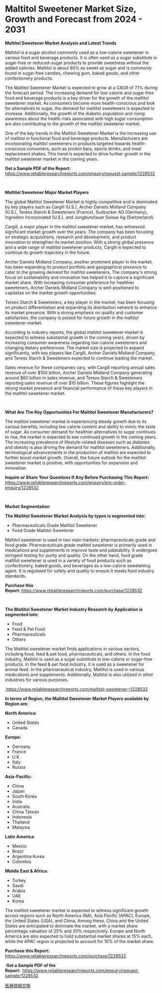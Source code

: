 <p><h1>Maltitol Sweetener Market Size, Growth and Forecast from 2024 - 2031</h1></p><p><strong>Maltitol Sweetener Market Analysis and Latest Trends</strong></p>
<p><p>Maltitol is a sugar alcohol commonly used as a low-calorie sweetener in various food and beverage products. It is often used as a sugar substitute in sugar-free or reduced-sugar products to provide sweetness without the added calories. Maltitol is about 90% as sweet as sugar and is commonly found in sugar-free candies, chewing gum, baked goods, and other confectionery products.</p><p>The Maltitol Sweetener Market is expected to grow at a CAGR of 7.1% during the forecast period. The increasing demand for low-calorie and sugar-free food and beverage products is a key driver for the growth of the maltitol sweetener market. As consumers become more health-conscious and look for alternatives to sugar, the demand for maltitol sweeteners is expected to increase. Additionally, the growth of the diabetic population and rising awareness about the health risks associated with high sugar consumption are also contributing to the growth of the maltitol sweetener market.</p><p>One of the key trends in the Maltitol Sweetener Market is the increasing use of maltitol in functional food and beverage products. Manufacturers are incorporating maltitol sweeteners in products targeted towards health-conscious consumers, such as protein bars, sports drinks, and meal replacement shakes. This trend is expected to drive further growth in the maltitol sweetener market in the coming years.</p></p>
<p><strong>Get a Sample PDF of the Report:&nbsp;</strong> <a href="https://www.reliableresearchreports.com/enquiry/request-sample/1228532">https://www.reliableresearchreports.com/enquiry/request-sample/1228532</a></p>
<p>&nbsp;</p>
<p><strong>Maltitol Sweetener Major Market Players</strong></p>
<p><p>The global Maltitol Sweetener Market is highly competitive and is dominated by key players such as Cargill (U.S.), Archer Daniels Midland Company (U.S.), Tereos Starch & Sweeteners (France), Sudzucker AG (Germany), Ingredion Incorporated (U.S.), and Jungbunzlauer Suisse Ag (Switzerland).</p><p>Cargill, a major player in the maltitol sweetener market, has witnessed significant market growth over the years. The company has been focusing on strategic acquisitions, research and development, and product innovation to strengthen its market position. With a strong global presence and a wide range of maltitol sweetener products, Cargill is expected to continue its growth trajectory in the future.</p><p>Archer Daniels Midland Company, another prominent player in the market, has been expanding its product portfolio and geographical presence to cater to the growing demand for maltitol sweeteners. The company's strong focus on sustainability and innovation has helped it to capture a significant market share. With increasing consumer preference for healthier sweeteners, Archer Daniels Midland Company is well-positioned to capitalize on the market growth opportunities.</p><p>Tereos Starch & Sweeteners, a key player in the market, has been focusing on product differentiation and expanding its distribution network to enhance its market presence. With a strong emphasis on quality and customer satisfaction, the company is poised for future growth in the maltitol sweetener market.</p><p>According to industry reports, the global maltitol sweetener market is expected to witness substantial growth in the coming years, driven by increasing consumer awareness regarding low-calorie sweeteners and changing dietary preferences. The market size is projected to expand significantly, with key players like Cargill, Archer Daniels Midland Company, and Tereos Starch & Sweeteners expected to continue leading the market.</p><p>Sales revenue for these companies vary, with Cargill reporting annual sales revenue of over $100 billion, Archer Daniels Midland Company generating around $60 billion in sales revenue, and Tereos Starch & Sweeteners reporting sales revenue of over $10 billion. These figures highlight the strong market presence and financial performance of these key players in the maltitol sweetener market.</p></p>
<p>&nbsp;</p>
<p><strong>What Are The Key Opportunities For Maltitol Sweetener Manufacturers?</strong></p>
<p><p>The maltitol sweetener market is experiencing steady growth due to its various benefits, including low calorie content and ability to mimic the taste of sugar. As consumer demand for healthier alternatives to sugar continues to rise, the market is expected to see continued growth in the coming years. The increasing prevalence of lifestyle-related diseases such as diabetes and obesity is also driving the demand for maltitol sweeteners. Additionally, technological advancements in the production of maltitol are expected to further boost market growth. Overall, the future outlook for the maltitol sweetener market is positive, with opportunities for expansion and innovation.</p></p>
<p><strong>Inquire or Share Your Questions If Any Before Purchasing This Report:</strong> <a href="https://www.reliableresearchreports.com/enquiry/pre-order-enquiry/1228532">https://www.reliableresearchreports.com/enquiry/pre-order-enquiry/1228532</a></p>
<p>&nbsp;</p>
<p><strong>Market Segmentation</strong></p>
<p><strong>The Maltitol Sweetener Market Analysis by types is segmented into:</strong></p>
<p><ul><li>Pharmaceuticals Grade Maltitol Sweetener</li><li>Food Grade Maltitol Sweetener</li></ul></p>
<p><p>Maltitol sweetener is used in two main markets: pharmaceuticals grade and food grade. Pharmaceuticals grade maltitol sweetener is primarily used in medications and supplements to improve taste and palatability. It undergoes stringent testing for purity and quality. On the other hand, food grade maltitol sweetener is used in a variety of food products such as confectionery, baked goods, and beverages as a low-calorie sweetening agent. It is regulated for safety and quality to ensure it meets food industry standards.</p></p>
<p><strong>Purchase this Report:&nbsp;</strong><a href="https://www.reliableresearchreports.com/purchase/1228532">https://www.reliableresearchreports.com/purchase/1228532</a></p>
<p>&nbsp;</p>
<p><strong>The Maltitol Sweetener Market Industry Research by Application is segmented into:</strong></p>
<p><ul><li>Food</li><li>Feed & Pet Food</li><li>Pharmaceuticals</li><li>Others</li></ul></p>
<p><p>The Maltitol sweetener market finds applications in various sectors, including food, feed & pet food, pharmaceuticals, and others. In the food industry, Maltitol is used as a sugar substitute in low-calorie or sugar-free products. In the feed & pet food industry, it is used as a sweetener for animal feed. In the pharmaceutical industry, Maltitol is used in various medications and supplements. Additionally, Maltitol is also utilized in other industries for various purposes.</p></p>
<p><a href="https://www.reliableresearchreports.com/maltitol-sweetener-r1228532">&nbsp;https://www.reliableresearchreports.com/maltitol-sweetener-r1228532</a></p>
<p><strong>In terms of Region, the Maltitol Sweetener Market Players available by Region are:</strong></p>
<p>
    <p> <strong> North America: </strong>
        <ul>
            <li>United States</li>
            <li>Canada</li>
        </ul>
        </p> 
    <p> <strong> Europe: </strong>
        <ul>
            <li>Germany</li>
            <li>France</li>
            <li>U.K.</li>
            <li>Italy</li>
            <li>Russia</li>
        </ul>
        </p> 
    <p> <strong> Asia-Pacific: </strong>
        <ul>
            <li>China</li>
            <li>Japan</li>
            <li>South Korea</li>
            <li>India</li>
            <li>Australia</li>
            <li>China Taiwan</li>
            <li>Indonesia</li>
            <li>Thailand</li>
            <li>Malaysia</li>
        </ul>
        </p> 
    <p> <strong> Latin America: </strong>
        <ul>
            <li>Mexico</li>
            <li>Brazil</li>
            <li>Argentina Korea</li>
            <li>Colombia</li>
        </ul>
        </p> 
    <p> <strong> Middle East & Africa: </strong>
        <ul>
            <li>Turkey</li>
            <li>Saudi</li>
            <li>Arabia</li>
            <li>UAE</li>
            <li>Korea</li>
        </ul>
    </p>
    </p>
<p><p>The maltitol sweetener market is expected to witness significant growth across regions such as North America (NA), Asia Pacific (APAC), Europe, the United States (USA), and China. Among these, China and the United States are anticipated to dominate the market, with a market share percentage valuation of 25% and 20% respectively. Europe and North America are also expected to hold substantial market shares at 15% each, while the APAC region is projected to account for 10% of the market share.</p></p>
<p><strong>Purchase this Report: </strong><a href="https://www.reliableresearchreports.com/purchase/1228532">https://www.reliableresearchreports.com/purchase/1228532</a></p>
<p>&nbsp;<strong>Get a Sample PDF of the Report:&nbsp;&nbsp;</strong><a href="https://www.reliableresearchreports.com/enquiry/request-sample/1228532">https://www.reliableresearchreports.com/enquiry/request-sample/1228532</a></p>
<p><strong></strong></p>
<p><p><a href="https://medium.com/@thomassandoval55/%E3%83%98%E3%83%AB%E3%82%B9%E3%82%B1%E3%82%A2%E6%83%85%E5%A0%B1%E3%82%A8%E3%82%AF%E3%82%B9%E3%83%81%E3%82%A7%E3%83%B3%E3%82%B8%E5%B8%82%E5%A0%B4%E3%81%AE%E6%B4%9E%E5%AF%9F-%E5%B8%82%E5%A0%B4%E5%8B%95%E5%90%91-%E6%88%90%E9%95%B7-2024%E5%B9%B4%E3%81%8B%E3%82%892031%E5%B9%B4%E3%81%BE%E3%81%A7%E3%81%AE%E4%BA%88%E6%B8%AC-aa8da823eb79">医療情報交換</a></p></p>